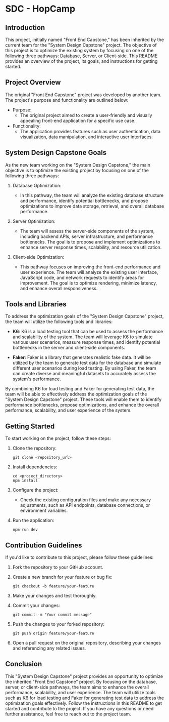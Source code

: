 # SDC - HopCamp

## Introduction

This project, initially named "Front End Capstone," has been inherited by the current team for the "System Design Capstone" project. The objective of this project is to optimize the existing system by focusing on one of the following three pathways: Database, Server, or Client-side. This README provides an overview of the project, its goals, and instructions for getting started.

## Project Overview

The original "Front End Capstone" project was developed by another team. The project's purpose and functionality are outlined below:

- Purpose:
  - The original project aimed to create a user-friendly and visually appealing front-end application for a specific use case.
- Functionality:
  - The application provides features such as user authentication, data visualization, data manipulation, and interactive user interfaces.

## System Design Capstone Goals

As the new team working on the "System Design Capstone," the main objective is to optimize the existing project by focusing on one of the following three pathways:

1. Database Optimization:

   - In this pathway, the team will analyze the existing database structure and performance, identify potential bottlenecks, and propose optimizations to improve data storage, retrieval, and overall database performance.

2. Server Optimization:

   - The team will assess the server-side components of the system, including backend APIs, server infrastructure, and performance bottlenecks. The goal is to propose and implement optimizations to enhance server response times, scalability, and resource utilization.

3. Client-side Optimization:
   - This pathway focuses on improving the front-end performance and user experience. The team will analyze the existing user interface, JavaScript code, and network requests to identify areas for improvement. The goal is to optimize rendering, minimize latency, and enhance overall responsiveness.

## Tools and Libraries

To address the optimization goals of the "System Design Capstone" project, the team will utilize the following tools and libraries:

- **K6**: K6 is a load testing tool that can be used to assess the performance and scalability of the system. The team will leverage K6 to simulate various user scenarios, measure response times, and identify potential bottlenecks in the server and client-side components.

- **Faker**: Faker is a library that generates realistic fake data. It will be utilized by the team to generate test data for the database and simulate different user scenarios during load testing. By using Faker, the team can create diverse and meaningful datasets to accurately assess the system's performance.

By combining K6 for load testing and Faker for generating test data, the team will be able to effectively address the optimization goals of the "System Design Capstone" project. These tools will enable them to identify performance bottlenecks, propose optimizations, and enhance the overall performance, scalability, and user experience of the system.

## Getting Started

To start working on the project, follow these steps:

1. Clone the repository:

   ```
   git clone <repository_url>
   ```

2. Install dependencies:

   ```
   cd <project_directory>
   npm install
   ```

3. Configure the project:

   - Check the existing configuration files and make any necessary adjustments, such as API endpoints, database connections, or environment variables.

4. Run the application:

   ```
   npm run dev
   ```

## Contribution Guidelines

If you'd like to contribute to this project, please follow these guidelines:

1. Fork the repository to your GitHub account.

2. Create a new branch for your feature or bug fix:

   ```
   git checkout -b feature/your-feature
   ```

3. Make your changes and test thoroughly.

4. Commit your changes:

   ```
   git commit -m "Your commit message"
   ```

5. Push the changes to your forked repository:

   ```
   git push origin feature/your-feature
   ```

6. Open a pull request on the original repository, describing your changes and referencing any related issues.

## Conclusion

This "System Design Capstone" project provides an opportunity to optimize the inherited "Front End Capstone" project. By focusing on the database, server, or client-side pathways, the team aims to enhance the overall performance, scalability, and user experience. The team will utilize tools such as K6 for load testing and Faker for generating test data to address the optimization goals effectively. Follow the instructions in this README to get started and contribute to the project. If you have any questions or need further assistance, feel free to reach out to the project team.
